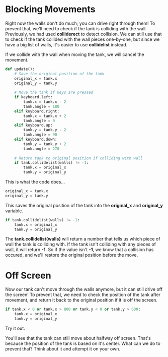 Blocking Movements
===
Right now the walls don't do much; you can drive right through them! To prevent that, we'll need to check if the tank is colliding with the wall. Previously, we had used **colliderect** to detect collision. We can still use that to check if the tank collided with the wall pieces one-by-one, but since we have a big list of walls, it's easier to use **collidelist** instead.

If we collide with the wall when moving the tank, we will cancel the movement.

```python
def update():
    # Save the original position of the tank
    original_x = tank.x
    original_y = tank.y
    
    # Move the tank if keys are pressed
    if keyboard.left:
        tank.x = tank.x - 2
        tank.angle = 180
    elif keyboard.right:
        tank.x = tank.x + 2
        tank.angle = 0
    elif keyboard.up:
        tank.y = tank.y - 2
        tank.angle = 90
    elif keyboard.down:
        tank.y = tank.y + 2
        tank.angle = 270
    
    # Return tank to original position if colliding with wall
    if tank.collidelist(walls) != -1:
        tank.x = original_x
        tank.y = original_y
```

This is what the code does...

```python
original_x = tank.x
original_y = tank.y
```

This saves the original position of the tank into the **original_x** and **original_y** variable.

```python
if tank.collidelist(walls) != -1:
    tank.x = original_x
    tank.y = original_y
```

The **tank.collidelist(walls)** will return a number that tells us which piece of wall the tank is colliding with. If the tank isn't colliding with any pieces of wall, it will return **-1**. So if the value isn't **-1**, we know that a collision has occured, and we'll restore the original position before the move.

Off Screen
===
Now our tank can't move through the walls anymore, but it can still drive off the screen! To prevent that, we need to check the position of the tank after movement, and return it back to the original position if it is off the screen.

```python
if tank.x < 0 or tank.x > 800 or tank.y < 0 or tank.y > 600:
    tank.x = original_x
    tank.y = original_y
```

Try it out.

You'll see that the tank can still move about halfway off screen. That's because the position of the tank is based on it's center. What can we do to prevent that? Think about it and attempt it on your own.